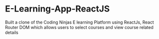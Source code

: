 # E-Learning-App-ReactJS
Built a clone of the Coding Ninjas E learning Platform using ReactJs, React Router DOM which allows users to select courses and view course related details
